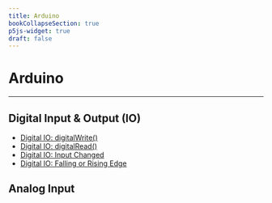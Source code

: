 ```yaml
---
title: Arduino
bookCollapseSection: true
p5js-widget: true
draft: false
---
```


# Arduino

---

## Digital Input & Output (IO)

- [Digital IO: digitalWrite()](./)
- [Digital IO: digitalRead()](./digital-io-digitalread/)
- [Digital IO: Input Changed](./digital-io-input-changed/index.md)
- [Digital IO: Falling or Rising Edge](./digital-io-rising-or-falling-edge/)


## Analog Input
